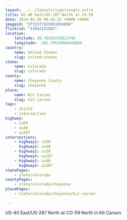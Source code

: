```yaml
---
layout: ../../layouts/sign/single.astro
title: US-40 East/US-287 North at CO-59
date: 2014-03-30 09:46:22 +0000 +0000
imageid: "3772377825953854898"
flickrid: "13942141883"
location:
    latitude: 38.76426332823748
    longitude: -102.79510964418034
country:
    name: United States
    slug: united-states
state:
    name: Colorado
    slug: colorado
county:
    name: Cheyenne County
    slug: cheyenne
place:
    name: Kit Carson
    slug: kit-carson
tags:
    - shield
    - intersection
highway:
    - co59
    - us40
    - us287
intersections:
    - highway1: co59
      highway2: us40
    - highway1: co59
      highway2: us287
    - highway1: us40
      highway2: us287
statePages:
    - state/colorado
countyPages:
    - state/colorado/cheyenne
placePages:
    - state/colorado/cheyenne/kit-carson

---
```

US-40 East/US-287 North at CO-59 North in Kit Carson.